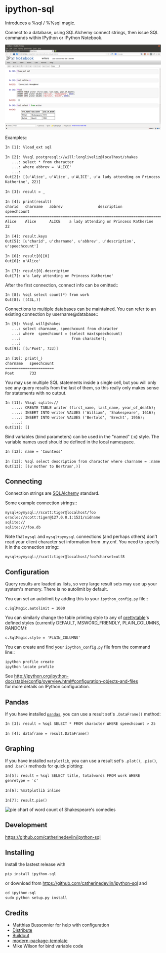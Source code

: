 ipython-sql
===========

Introduces a %sql / %%sql magic.  

Connect to a database, using SQLAlchemy connect strings, then issue SQL
commands within IPython or IPython Notebook.

<img src="examples/writers.png" width="600px" alt="ipython-sql notepad usage screenshot">

Examples::

    In [1]: %load_ext sql

    In [2]: %%sql postgresql://will:longliveliz@localhost/shakes
       ...: select * from character
       ...: where abbrev = 'ALICE'
       ...: 
    Out[2]: [(u'Alice', u'Alice', u'ALICE', u'a lady attending on Princess Katherine', 22)]
  
    In [3]: result = _
   
    In [4]: print(result)
    charid   charname   abbrev                description                 speechcount 
    =================================================================================
    Alice    Alice      ALICE    a lady attending on Princess Katherine   22         
                                                 
    In [4]: result.keys
    Out[5]: [u'charid', u'charname', u'abbrev', u'description', u'speechcount']
    
    In [6]: result[0][0]
    Out[6]: u'Alice'
    
    In [7]: result[0].description
    Out[7]: u'a lady attending on Princess Katherine'
                                                 
After the first connection, connect info can be omitted::

    In [8]: %sql select count(*) from work
    Out[8]: [(43L,)]
   
Connections to multiple databases can be maintained.  You can refer to 
an existing connection by username@database::

    In [9]: %%sql will@shakes
       ...: select charname, speechcount from character 
       ...: where  speechcount = (select max(speechcount) 
       ...:                       from character);
       ...: 
    Out[9]: [(u'Poet', 733)]
    
    In [10]: print(_)
    charname   speechcount 
    ======================
    Poet       733  
   
You may use multiple SQL statements inside a single cell, but you will
only see any query results from the last of them, so this really only
makes sense for statements with no output.

    In [11]: %%sql sqlite://
       ....: CREATE TABLE writer (first_name, last_name, year_of_death);
       ....: INSERT INTO writer VALUES ('William', 'Shakespeare', 1616);
       ....: INSERT INTO writer VALUES ('Bertold', 'Brecht', 1956);
       ....:     
    Out[11]: []   

Bind variables (bind parameters) can be used in the "named" (:x) style.
The variable names used should be defined in the local namespace.

    In [12]: name = 'Countess'

    In [13]: %sql select description from character where charname = :name
    Out[13]: [(u'mother to Bertram',)]

Connecting
----------

Connection strings are [SQLAlchemy](http://docs.sqlalchemy.org/en/latest/core/engines.html#database-urls) standard.

Some example connection strings::

    mysql+pymysql://scott:tiger@localhost/foo
    oracle://scott:tiger@127.0.0.1:1521/sidname
    sqlite://
    sqlite:///foo.db

Note that ``mysql`` and ``mysql+pymysql`` connections (and perhaps others)
don't read your client character set information from .my.cnf.  You need
to specify it in the connection string::

    mysql+pymysql://scott:tiger@localhost/foo?charset=utf8
    
Configuration
-------------
    
Query results are loaded as lists, so very large result sets may use up
your system's memory.  There is no autolimit by default.

You can set an autolimit by adding this to your
`ipython_config.py` file::

    c.SqlMagic.autolimit = 1000 
 
You can similarly change the table printing style to any of 
[prettytable](http://code.google.com/p/prettytable/wiki/Tutorial)'s
defined styles (currently DEFAULT, MSWORD\_FRIENDLY, PLAIN\_COLUMNS, RANDOM):

    c.SqlMagic.style = 'PLAIN_COLUMNS'
    
You can create and find your `ipython_config.py` file from
the command line::

    ipython profile create
    ipython locate profile
    
See http://ipython.org/ipython-doc/stable/config/overview.html#configuration-objects-and-files  
for more details on IPython configuration. 

Pandas
------

If you have installed [`pandas`](http://pandas.pydata.org), you can use a result set's
`.DataFrame()` method:

    In [3]: result = %sql SELECT * FROM character WHERE speechcount > 25
    
    In [4]: dataframe = result.DataFrame()
    
Graphing
--------

If you have installed `matplotlib`, you can use a result set's
`.plot()`, `.pie()`, and `.bar()` methods for quick plotting:

    In[5]: result = %sql SELECT title, totalwords FROM work WHERE genretype = 'c'

    In[6]: %matplotlib inline

    In[7]: result.pie()

![pie chart of word count of Shakespeare's comedies](https://raw.github.com/catherinedevlin/ipython-sql/master/examples/wordcount.png)
    
Development
-----------

https://github.com/catherinedevlin/ipython-sql

Installing
----------

Install the lastest release with 

    pip install ipython-sql

or download from https://github.com/catherinedevlin/ipython-sql and

    cd ipython-sql
    sudo python setup.py install

Credits
-------

- Matthias Bussonnier for help with configuration
- [Distribute](http://pypi.python.org/pypi/distribute)
- [Buildout](http://www.buildout.org/)
- [modern-package-template](http://pypi.python.org/pypi/modern-package-template)
- Mike Wilson for bind variable code

